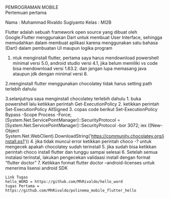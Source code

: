 PEMROGRAMAN MOBILE  
Pertemuan pertama

Nama : Muhammad Rivaldo Sugiyanto
Kelas : MI2B

Flutter adalah sebuah framework open source yang dibuat oleh Google.Flutter menggunakan Dart untuk membuat User Interface, sehingga memudahkan dalam membuat aplikasi karena menggunakan satu bahasa (Dart) dalam pembuatan UI maupun logika program

1. ntuk menginstall flutter, pertama saya harus mendownload powershell minimal versi 5.0, android studio versi 4.1, jika belum memiliki vs code bisa mendownload versi 1.63.2. dan jangan lupa memasang java ataupun jdk dengan minimal versi 8.

2.menginstall flutter menggunakan chocolatey tidak harus setting path terlebih dahulu 

3.selanjutnya saya menginstall chocolatey terlebih dahulu
    1. buka powershell lalu ketikkan perintah Get-ExecutionPolicy
    2. ketikkan perintah Set-ExecutionPolicy AllSigned
    3. copas code berikut  Set-ExecutionPolicy Bypass -Scope Process -Force; [System.Net.ServicePointManager]::SecurityProtocol = [System.Net.ServicePointManager]::SecurityProtocol -bor 3072; iex ((New-Object System.Net.WebClient).DownloadString('https://community.chocolatey.org/install.ps1'))
    4. jika tidak muncul error ketikkan perintah choco -? untuk mengecek apakah chocolatey sudah terinstall
    5. jika sudah bisa ketikkan perintah choco install flutter dan tunggu sampai selesai
    6. Setelah semua instalasi terinstal, lakukan pengecekan validaasi install dengan format “flutter doctor”
    7. Ketikkan format flutter doctor –android-licenses untuk menerima lisensi android SDK

    Link Tugas 
    hello_WORD = https://github.com/MhRivaldo/hello_word
    tugas Pertama = https://github.com/MhRivaldo/polinema_mobile_flutter_hello